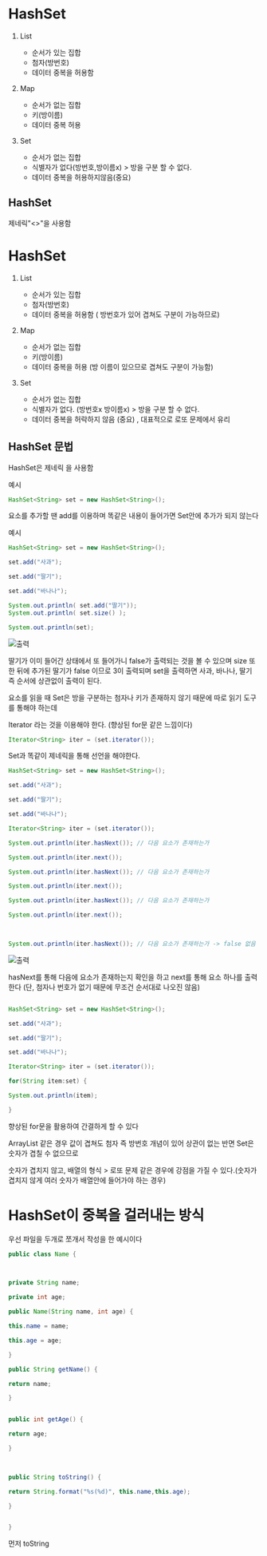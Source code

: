 

# HashSet

1.  List
	- 순서가 있는 집합
	- 첨자(방번호)
	- 데이터 중복을 허용함

2. Map
	- 순서가 없는 집합
	- 키(방이름)
	- 데이터 중복 허용

3. Set
	- 순서가 없는 집합
	- 식별자가 없다(방번호,방이름x) > 방을 구분 할 수 없다.
	- 데이터 중복을 허용하지않음(중요)


## HashSet
제네릭"<>"을 사용함 

# HashSet

 1. List 
	- 순서가 있는 집합
	- 첨자(방번호)
	- 데이터 중복을 허용함 ( 방번호가 있어 겹쳐도 구분이 가능하므로)

2. Map
	- 순서가 없는 집합
	- 키(방이름)
	- 데이터 중복을 허용 (방 이름이 있으므로 겹쳐도 구분이 가능함)

3. Set
	- 순서가 없는 집합
	- 식별자가 없다. (방번호x 방이름x) > 방을 구분 할 수 없다.
	- 데이터 중복을 허락하지 않음 (중요) , 대표적으로 로또 문제에서 유리


## HashSet 문법
HashSet은 제네릭 을 사용함

예시
```java
HashSet<String> set = new HashSet<String>();
```

요소를 추가할 땐 add를 이용하며 똑같은 내용이 들어가면 Set안에 추가가 되지 않는다 

예시
```java
HashSet<String> set = new HashSet<String>();

set.add("사과");

set.add("딸기");

set.add("바나나");

System.out.println( set.add("딸기"));
System.out.println( set.size() );

System.out.println(set);
```
![출력]()

딸기가 이미 들어간 상태에서 또 들어가니 false가 출력되는 것을 볼 수 있으며 
size 또한 뒤에 추가된 딸기가 false 이므로 3이 출력되며 
set을 출력하면 사과, 바나나, 딸기 즉 순서에 상관없이 출력이 된다.


요소를 읽을 때 Set은 방을 구분하는 첨자나 키가 존재하지 않기 때문에 따로 읽기 도구를 통해야 하는데 

Iterator 라는 것을 이용해야 한다. (향상된 for문 같은 느낌이다)

```java
Iterator<String> iter = (set.iterator());
```
Set과 똑같이 제네릭을 통해 선언을 해야한다.

```java
HashSet<String> set = new HashSet<String>();

set.add("사과");

set.add("딸기");

set.add("바나나");

Iterator<String> iter = (set.iterator());

System.out.println(iter.hasNext()); // 다음 요소가 존재하는가

System.out.println(iter.next());

System.out.println(iter.hasNext()); // 다음 요소가 존재하는가

System.out.println(iter.next());

System.out.println(iter.hasNext()); // 다음 요소가 존재하는가

System.out.println(iter.next());

  

System.out.println(iter.hasNext()); // 다음 요소가 존재하는가 -> false 없음
```

![출력]()

hasNext를 통해 다음에 요소가 존재하는지 확인을 하고 
next를 통해 요소 하나를 출력한다 (단, 첨자나 번호가 없기 때문에 무조건 순서대로 나오진 않음)

```java

HashSet<String> set = new HashSet<String>();

set.add("사과");

set.add("딸기");

set.add("바나나");

Iterator<String> iter = (set.iterator());

for(String item:set) {

System.out.println(item);

}

```
향상된 for문을 활용하여 간결하게 할 수 있다

ArrayList 같은 경우 값이 겹쳐도 첨자 즉 방번호 개념이 있어 상관이 없는 반면 Set은 숫자가 겹칠 수 없으므로 

숫자가 겹치지 않고, 배열의 형식 > 로또 문제 같은 경우에 강점을 가질 수 있다.(숫자가 겹치지 않게 여러 숫자가 배열안에 들어가야 하는 경우)

# HashSet이 중복을 걸러내는 방식

우선 파일을 두개로 쪼개서 작성을 한 예시이다 

```java
public class Name {

  

private String name;

private int age;

public Name(String name, int age) {

this.name = name;

this.age = age;

}

public String getName() {

return name;

}


public int getAge() {

return age;

}

  

public String toString() {

return String.format("%s(%d)", this.name,this.age);

}


}
```
먼저 toString